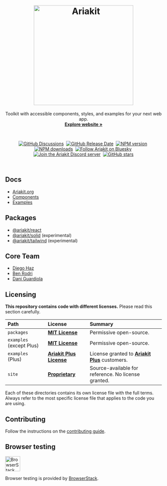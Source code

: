 <h1 align="center">
  <img alt="Ariakit" src="https://github.com/user-attachments/assets/26aacca5-32eb-48ae-bf01-3dfc3f93176a" height="320">
</h1>

<p align="center">
  Toolkit with accessible components, styles, and examples for your next web app.
  <br>
  <a href="https://ariakit.org"><strong>Explore website »</strong></a>
</p>

<br>

<div align="center">

<a href="https://github.com/ariakit/ariakit/discussions"><img alt="GitHub Discussions" src="https://img.shields.io/github/discussions/ariakit/ariakit?logo=github&color=007acc"></a>&nbsp;
<a href="https://github.com/ariakit/ariakit/releases"><img alt="GitHub Release Date" src="https://img.shields.io/github/release-date/ariakit/ariakit?logo=github&color=007acc"></a>&nbsp;
<a href="https://npmjs.org/package/@ariakit/react"><img alt="NPM version" src="https://img.shields.io/npm/v/@ariakit/react.svg?logo=npm&color=007acc" /></a>&nbsp;
<a href="https://npmjs.org/package/@ariakit/react"><img alt="NPM downloads" src="https://img.shields.io/npm/dm/@ariakit/react.svg?logo=npm"></a>&nbsp;
<a href="https://bsky.app/profile/ariakit.org"><img alt="Follow Ariakit on Bluesky" src="https://img.shields.io/badge/Bluesky-0285FF?logo=bluesky&logoColor=fff"></a>&nbsp;
<a href="https://discord.gg/WyHvnXsvMs"><img alt="Join the Ariakit Discord server" src="https://img.shields.io/badge/Discord-%235865F2.svg?logo=discord&logoColor=white"></a>&nbsp;
<a href="https://github.com/ariakit/ariakit"><img alt="GitHub stars" src="https://img.shields.io/github/stars/ariakit/ariakit?logo=github"></a>

</div>

<br>

## Docs

- [Ariakit.org](https://ariakit.org)
- [Components](https://ariakit.org/components)
- [Examples](https://ariakit.org/examples)

## Packages

- [@ariakit/react](packages/ariakit-react)
- [@ariakit/solid](packages/ariakit-solid) (experimental)
- [@ariakit/tailwind](packages/ariakit-tailwind) (experimental)

## Core Team

- [Diego Haz](https://haz.dev)
- [Ben Rodri](https://bsky.app/profile/ben.ariakit.org)
- [Dani Guardiola](https://bsky.app/profile/dio.la)

## Licensing

**This repository contains code with different licenses.** Please read this section carefully.

| Path                     | License                                                      | Summary                                                                    |
| :----------------------- | :----------------------------------------------------------- | :------------------------------------------------------------------------- |
| `packages`               | [**MIT License**](packages/ariakit-react/license)            | Permissive open-source.                                                    |
| `examples` (except Plus) | [**MIT License**](site/src/examples/license.md)              | Permissive open-source.                                                    |
| `examples` (Plus)        | [**Ariakit Plus License**](https://ariakit.org/plus/license) | License granted to [**Ariakit Plus**](https://ariakit.org/plus) customers. |
| `site`                   | [**Proprietary**](site/license.md)                           | Source-available for reference. No license granted.                        |

Each of these directories contains its own license file with the full terms. Always refer to the most specific license file that applies to the code you are using.

## Contributing

Follow the instructions on the [contributing guide](https://github.com/ariakit/ariakit/blob/main/contributing.md).

## Browser testing

<a href="https://www.browserstack.com" target="_blank">
<picture>
  <source media="(prefers-color-scheme: light)" srcset="https://github.com/user-attachments/assets/661e578b-f09a-47d2-b5e1-2457451b7e54">
  <source media="(prefers-color-scheme: dark)" srcset="https://github.com/user-attachments/assets/6f6e4185-9fa4-48c6-a01a-70b8a58bdca4">
  <img alt="BrowserStack" height="48" src="https://github.com/user-attachments/assets/661e578b-f09a-47d2-b5e1-2457451b7e54">
</picture></a>

Browser testing is provided by [BrowserStack](https://www.browserstack.com).
